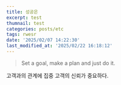 ```yaml
---
title: 성공은
excerpt: test
thumnail: test
categories: posts/etc
tags: rwesr
date: '2025/02/07 14:22:30'
last_modified_at: '2025/02/22 16:18:12'
---
```

> Set a goal, make a plan and just do it.


고객과의 관계에 집중
고객의 신뢰가 중요하다.


